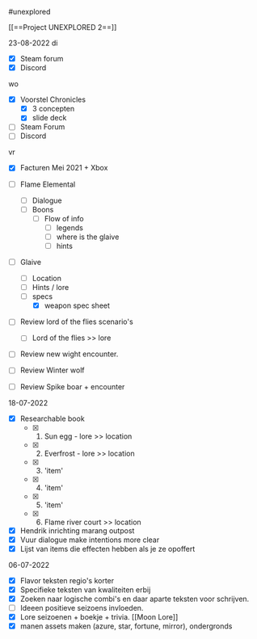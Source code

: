 #unexplored 

[[==Project UNEXPLORED 2==]]

23-08-2022
di
- [x] Steam forum
- [x] Discord

wo
- [x] Voorstel Chronicles
	- [x] 3 concepten
	- [x] slide deck
- [ ] Steam Forum
- [ ] Discord

vr
- [x] Facturen Mei 2021 + Xbox
- [ ] Flame Elemental
	- [ ] Dialogue
	- [ ] Boons
		- [ ] Flow of info
			- [ ] legends
			- [ ] where is the glaive
			- [ ] hints
- [ ] Glaive
	- [ ] Location
	- [ ] Hints / lore
	- [ ] specs
		- [x] weapon spec sheet
- [ ] Review lord of the flies scenario's
	- [ ] Lord of the flies >> lore
- [ ] Review new wight encounter.
- [ ] Review Winter wolf
- [ ] Review Spike boar + encounter



18-07-2022
- [x] Researchable book
	- [x] 1. Sun egg - lore >> location
	- [x] 2. Everfrost - lore >> location
	- [x] 3. 'item'
	- [x] 4. 'item'
	- [x] 5. 'item'
	- [x] 6. Flame river court >> location
- [x] Hendrik inrichting marang outpost
- [x] Vuur dialogue make intentions more clear
- [x] Lijst van items die effecten hebben als je ze opoffert

06-07-2022
- [x] Flavor teksten regio's korter
- [x] Specifieke teksten van kwaliteiten erbij
- [x] Zoeken naar logische combi's en daar aparte teksten voor schrijven.
- [ ] Ideeen positieve seizoens invloeden.
- [x] Lore seizoenen + boekje + trivia. [[Moon Lore]]
- [x] manen assets maken (azure, star, fortune, mirror), ondergronds
